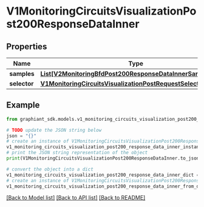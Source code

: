 # V1MonitoringCircuitsVisualizationPost200ResponseDataInner


## Properties

Name | Type | Description | Notes
------------ | ------------- | ------------- | -------------
**samples** | [**List[V2MonitoringBfdPost200ResponseDataInnerSamplesInner]**](V2MonitoringBfdPost200ResponseDataInnerSamplesInner.md) |  | [optional] 
**selector** | [**V1MonitoringCircuitsVisualizationPostRequestSelectorsInner**](V1MonitoringCircuitsVisualizationPostRequestSelectorsInner.md) |  | [optional] 

## Example

```python
from graphiant_sdk.models.v1_monitoring_circuits_visualization_post200_response_data_inner import V1MonitoringCircuitsVisualizationPost200ResponseDataInner

# TODO update the JSON string below
json = "{}"
# create an instance of V1MonitoringCircuitsVisualizationPost200ResponseDataInner from a JSON string
v1_monitoring_circuits_visualization_post200_response_data_inner_instance = V1MonitoringCircuitsVisualizationPost200ResponseDataInner.from_json(json)
# print the JSON string representation of the object
print(V1MonitoringCircuitsVisualizationPost200ResponseDataInner.to_json())

# convert the object into a dict
v1_monitoring_circuits_visualization_post200_response_data_inner_dict = v1_monitoring_circuits_visualization_post200_response_data_inner_instance.to_dict()
# create an instance of V1MonitoringCircuitsVisualizationPost200ResponseDataInner from a dict
v1_monitoring_circuits_visualization_post200_response_data_inner_from_dict = V1MonitoringCircuitsVisualizationPost200ResponseDataInner.from_dict(v1_monitoring_circuits_visualization_post200_response_data_inner_dict)
```
[[Back to Model list]](../README.md#documentation-for-models) [[Back to API list]](../README.md#documentation-for-api-endpoints) [[Back to README]](../README.md)


